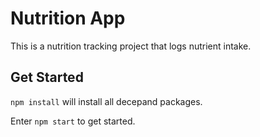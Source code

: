 # Nutrition App

This is a nutrition tracking project that logs nutrient intake.

## Get Started

`npm install` will install all decepand packages.

Enter `npm start` to get started.
